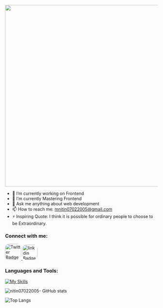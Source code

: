 <div style="text-align: center;"> 
  <img width="600" src="https://readme-typing-svg.herokuapp.com?font=JetBrains+Mono&weight=600&size=30&duration=3000&color=2AF7B4&width=535&lines=Hi%2C+I'm+Nitin%F0%9F%91%8B;Let's+Connect!"/>
</div>

 
- 🔭 I’m currently working on Frontend
- 🌱 I’m currently Mastering Frontend
- 💬 Ask me anything about web development
- 📫 How to reach me: mnitin07022005@gmail.com
- ⚡ Inspiring Quote: I think it is possible for ordinary people to choose to be Extraordinary.
  
### Connect with me:
<div id="badges">
   <a href="#">
    <img style="height:53px; border-radius: 25%;" src="https://skillicons.dev/icons?i=twitter" alt="Twitter Badge"/>
  </a>
 <a href="#">
    <img style="height:50px; border-radius: 25%;" src="https://skillicons.dev/icons?i=linkedin" alt="linkdin Badge"/>
  </a>
</div>

### Languages and Tools:
[![My Skills](https://skillicons.dev/icons?i=html,css,javascript,java,mysql,dbms,vscode,c,idea,github,git&perline=5)](https://skillicons.dev)

![nitin07022005- GitHub stats](https://github-readme-stats.vercel.app/api?username=nitin07022005&show_icons=true&theme=dark)

![Top Langs](https://github-readme-stats.vercel.app/api/top-langs/?username=nitin07022005&theme=dark)
